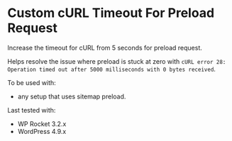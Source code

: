 # Custom cURL Timeout For Preload Request

Increase the timeout for cURL from 5 seconds for preload request.

Helps resolve the issue where preload is stuck at zero with `cURL error 28: Operation timed out after 5000 milliseconds with 0 bytes received`.

To be used with:
* any setup that uses sitemap preload. 

Last tested with:
* WP Rocket 3.2.x
* WordPress 4.9.x
